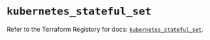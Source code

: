 # `kubernetes_stateful_set`

Refer to the Terraform Registory for docs: [`kubernetes_stateful_set`](https://registry.terraform.io/providers/hashicorp/kubernetes/2.25.2/docs/resources/stateful_set).
